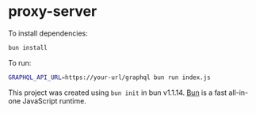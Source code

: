 # proxy-server

To install dependencies:

```bash
bun install
```

To run:

```bash
GRAPHQL_API_URL=https://your-url/graphql bun run index.js  
```

This project was created using `bun init` in bun v1.1.14. [Bun](https://bun.sh) is a fast all-in-one JavaScript runtime.
